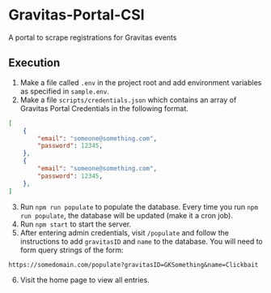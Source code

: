 # Gravitas-Portal-CSI

A portal to scrape registrations for Gravitas events

## Execution

1. Make a file called `.env` in the project root and add environment variables as specified in `sample.env`.
2. Make a file `scripts/credentials.json` which contains an array of Gravitas Portal Credentials in the following format.

```json
[
    {
        "email": "someone@something.com",
        "password": 12345,
    },
    {
        "email": "someone@something.com",
        "password": 12345,
    },
]
```

3. Run `npm run populate` to populate the database. Every time you run `npm run populate`, the database will be updated (make it a cron job).
4. Run `npm start` to start the server.
5. After entering admin credentials, visit `/populate` and follow the instructions to add `gravitasID` and `name` to the database. You will need to form query strings of the form:

```
https://somedomain.com/populate?gravitasID=GKSomething&name=Clickbait
```

6. Visit the home page to view all entries.
